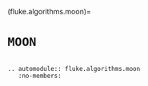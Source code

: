 (fluke.algorithms.moon)=

# ``MOON``

```{eval-rst}

.. automodule:: fluke.algorithms.moon
   :no-members:

```